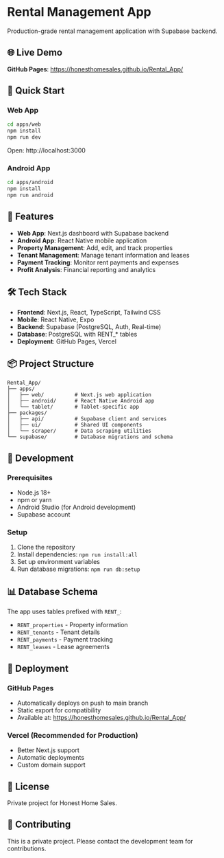 # Rental Management App

Production-grade rental management application with Supabase backend.

## 🌐 Live Demo

**GitHub Pages**: https://honesthomesales.github.io/Rental_App/

## 🚀 Quick Start

### Web App
```bash
cd apps/web
npm install
npm run dev
```
Open: http://localhost:3000

### Android App
```bash
cd apps/android
npm install
npm run android
```

## 📱 Features

- **Web App**: Next.js dashboard with Supabase backend
- **Android App**: React Native mobile application
- **Property Management**: Add, edit, and track properties
- **Tenant Management**: Manage tenant information and leases
- **Payment Tracking**: Monitor rent payments and expenses
- **Profit Analysis**: Financial reporting and analytics

## 🛠️ Tech Stack

- **Frontend**: Next.js, React, TypeScript, Tailwind CSS
- **Mobile**: React Native, Expo
- **Backend**: Supabase (PostgreSQL, Auth, Real-time)
- **Database**: PostgreSQL with RENT_* tables
- **Deployment**: GitHub Pages, Vercel

## 📦 Project Structure

```
Rental_App/
├── apps/
│   ├── web/          # Next.js web application
│   ├── android/      # React Native Android app
│   └── tablet/       # Tablet-specific app
├── packages/
│   ├── api/          # Supabase client and services
│   ├── ui/           # Shared UI components
│   └── scraper/      # Data scraping utilities
└── supabase/         # Database migrations and schema
```

## 🔧 Development

### Prerequisites
- Node.js 18+
- npm or yarn
- Android Studio (for Android development)
- Supabase account

### Setup
1. Clone the repository
2. Install dependencies: `npm run install:all`
3. Set up environment variables
4. Run database migrations: `npm run db:setup`

## 📊 Database Schema

The app uses tables prefixed with `RENT_`:
- `RENT_properties` - Property information
- `RENT_tenants` - Tenant details
- `RENT_payments` - Payment tracking
- `RENT_leases` - Lease agreements

## 🚀 Deployment

### GitHub Pages
- Automatically deploys on push to main branch
- Static export for compatibility
- Available at: https://honesthomesales.github.io/Rental_App/

### Vercel (Recommended for Production)
- Better Next.js support
- Automatic deployments
- Custom domain support

## 📄 License

Private project for Honest Home Sales.

## 🤝 Contributing

This is a private project. Please contact the development team for contributions. 